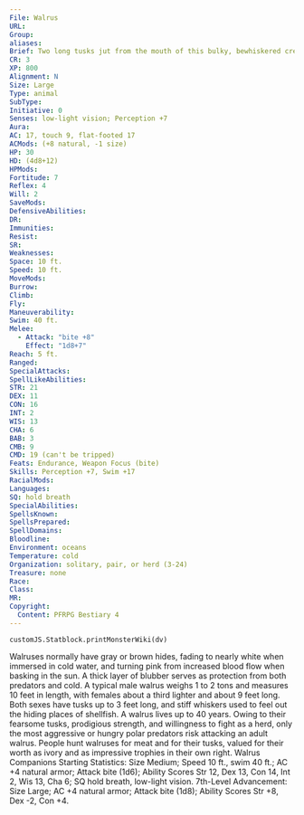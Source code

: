 ```yaml
---
File: Walrus
URL: 
Group: 
aliases: 
Brief: Two long tusks jut from the mouth of this bulky, bewhiskered creature. It walks clumsily on flippers instead of feet.
CR: 3
XP: 800
Alignment: N
Size: Large
Type: animal
SubType: 
Initiative: 0
Senses: low-light vision; Perception +7
Aura: 
AC: 17, touch 9, flat-footed 17
ACMods: (+8 natural, -1 size)
HP: 30
HD: (4d8+12)
HPMods: 
Fortitude: 7
Reflex: 4
Will: 2
SaveMods: 
DefensiveAbilities: 
DR: 
Immunities: 
Resist: 
SR: 
Weaknesses: 
Space: 10 ft.
Speed: 10 ft.
MoveMods: 
Burrow: 
Climb: 
Fly: 
Maneuverability: 
Swim: 40 ft.
Melee: 
  - Attack: "bite +8"
    Effect: "1d8+7"
Reach: 5 ft.
Ranged: 
SpecialAttacks: 
SpellLikeAbilities: 
STR: 21
DEX: 11
CON: 16
INT: 2
WIS: 13
CHA: 6
BAB: 3
CMB: 9
CMD: 19 (can't be tripped)
Feats: Endurance, Weapon Focus (bite)
Skills: Perception +7, Swim +17
RacialMods: 
Languages: 
SQ: hold breath
SpecialAbilities: 
SpellsKnown: 
SpellsPrepared: 
SpellDomains: 
Bloodline: 
Environment: oceans
Temperature: cold
Organization: solitary, pair, or herd (3-24)
Treasure: none
Race: 
Class: 
MR: 
Copyright:
  Content: PFRPG Bestiary 4
---
```

```dataviewjs
customJS.Statblock.printMonsterWiki(dv)
```
Walruses normally have gray or brown hides, fading to nearly white when immersed in cold water, and turning pink from increased blood flow when basking in the sun. A thick layer of blubber serves as protection from both predators and cold. A typical male walrus weighs 1 to 2 tons and measures 10 feet in length, with females about a third lighter and about 9 feet long. Both sexes have tusks up to 3 feet long, and stiff whiskers used to feel out the hiding places of shellfish. A walrus lives up to 40 years. Owing to their fearsome tusks, prodigious strength, and willingness to fight as a herd, only the most aggressive or hungry polar predators risk attacking an adult walrus. People hunt walruses for meat and for their tusks, valued for their worth as ivory and as impressive trophies in their own right.  Walrus Companions Starting Statistics: Size Medium; Speed 10 ft., swim 40 ft.; AC +4 natural armor; Attack bite (1d6); Ability Scores Str 12, Dex 13, Con 14, Int 2, Wis 13, Cha 6; SQ hold breath, low-light vision. 7th-Level Advancement: Size Large; AC +4 natural armor; Attack bite (1d8); Ability Scores Str +8, Dex -2, Con +4.
